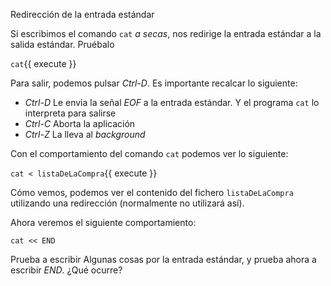 Redirección de la entrada estándar

Si escribimos el comando `cat` *a secas*, nos redirige la entrada estándar a la salida estándar. Pruébalo

`cat`{{ execute }}

Para salir, podemos pulsar *Ctrl-D*. Es importante recalcar lo siguiente:
* *Ctrl-D* Le envia la señal *EOF* a la entrada estándar. Y el programa `cat` lo interpreta para salirse
* *Ctrl-C* Aborta la aplicación
* *Ctrl-Z* La lleva al *background*

Con el comportamiento del comando `cat` podemos ver lo siguiente:

`cat < listaDeLaCompra`{{ execute }}

Cómo vemos, podemos ver el contenido del fichero `listaDeLaCompra` utilizando una redirección (normalmente no utilizará así).

Ahora veremos el siguiente comportamiento:

`cat << END`

Prueba a escribir Algunas cosas por la entrada estándar, y prueba ahora a escribir *END*. ¿Qué ocurre?
